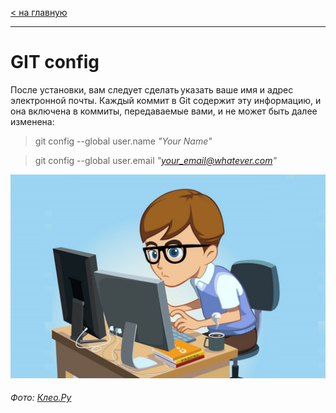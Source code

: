 [< на главную](./readme.md)
***

# **GIT config**

 После установки, вам следует сделать указать ваше имя и адрес электронной почты. Каждый коммит в Git содержит эту информацию, и она включена в коммиты, передаваемые вами, и не может быть далее изменена:

 > git config --global user.name *"Your Name"*

> git config --global user.email *"your_email@whatever.com"*



![программист](./assets/unnamed.jpg)
###### Фото: [Клео.Ру](https://www.kleo.ru/?utm_medium=source&utm_source=rfinance)
